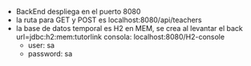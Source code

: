 - BackEnd despliega en el puerto 8080
- la ruta para GET y POST es localhost:8080/api/teachers
- la base de datos temporal es H2 en MEM, se crea al levantar el back  url=jdbc:h2:mem:tutorlink
  consola: localhost:8080/H2-console  
  - user: sa  
  - password: sa
